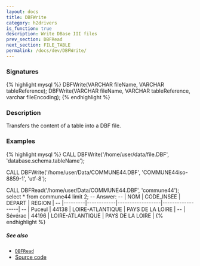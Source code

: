 ```yaml
---
layout: docs
title: DBFWrite
category: h2drivers
is_function: true
description: Write DBase III files
prev_section: DBFRead
next_section: FILE_TABLE
permalink: /docs/dev/DBFWrite/
---
```


### Signatures

{% highlight mysql %}
DBFWrite(VARCHAR fileName, VARCHAR tableReference);
DBFWrite(VARCHAR fileName, VARCHAR tableReference,
         varchar fileEncoding);
{% endhighlight %}

### Description
Transfers the content of a table into a DBF file.

### Examples

{% highlight mysql %}
CALL DBFWrite('/home/user/data/file.DBF',
              'database.schema.tableName');

CALL DBFWrite('/home/user/Data/COMMUNE44.DBF', 'COMMUNE44iso-8859-1',
              'utf-8');

CALL DBFRead('/home/user/Data/COMMUNE44.DBF', 'commune44');
select * from commune44 limit 2;
-- Answer:
-- |   NOM   | CODE_INSEE |      DEPART      |      REGION      |
-- |---------|------------|------------------|------------------|
-- | Puceul  |   44138    | LOIRE-ATLANTIQUE | PAYS DE LA LOIRE |
-- | Sévérac |   44196    | LOIRE-ATLANTIQUE | PAYS DE LA LOIRE |
{% endhighlight %}

##### See also

* [`DBFRead`](../DBFRead)
* <a href="https://github.com/irstv/H2GIS/blob/a8e61ea7f1953d1bad194af926a568f7bc9aac96/h2drivers/src/main/java/org/h2gis/drivers/dbf/DBFWrite.java" target="_blank">Source code</a>

